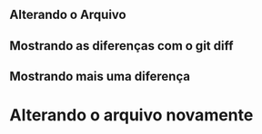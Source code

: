 ## Alterando o Arquivo
## Mostrando as diferenças com o git diff
## Mostrando mais uma diferença 
<h1>Alterando o arquivo novamente</h1>  